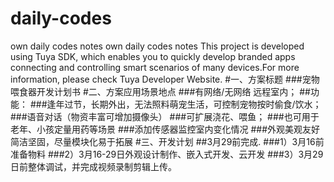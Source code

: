 # daily-codes
own daily codes notes
own daily codes notes
This project is developed using Tuya SDK, which enables you to quickly develop branded apps connecting and controlling smart scenarios of many devices.For more information, please check Tuya Developer Website.
#一、方案标题
###宠物喂食器开发计划书
#二、方案应用场景地点
###有网络/无网络 远程室内；
##功能：
###逢年过节，长期外出，无法照料萌宠生活，可控制宠物按时偷食/饮水；
###语音对话（物资丰富可增加摄像头）
###可扩展浇花、喂鱼；
###也可用于老年、小孩定量用药等场景
###添加传感器监控室内变化情况
###外观美观友好简洁坚固，尽量模块化易于拓展
#三、开发计划
##3月29前完成.
###1）3月16前准备物料
###2）3月16-29日外观设计制作、嵌入式开发、云开发
###3）3月29日前整体调试，并完成视频录制剪辑上传。
